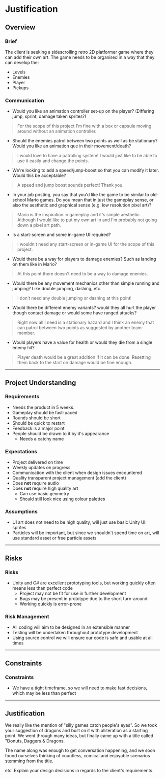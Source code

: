 # Justification
[//]: # (This section is an example of justifying your design and development decisions.)

## Overview

### Brief
[//]: # (What was the client's brief?)
The client is seeking a sidescrolling retro 2D platformer game where they can add their own art. The game needs to be organised in a way that they can develop the:
* Levels
* Enemies
* Player 
* Pickups

### Communication
* Would you like an animation controller set-up on the player? (Differing jump, sprint, damage taken sprites?)
> For the scope of this project I'm fine with a box or capsule moving around without an animation controller.

* Should the enemies patrol between two points as well as be stationary? Would you like an animation que in their movement/death?
> I would love to have a patrolling system! I would just like to be able to use it easily and change the points.

* We're looking to add a speed/jump-boost so that you can modify it later. Would this be acceptable?
> A speed and jump boost sounds perfect! Thank you.

* In your job posting, you say that you'd like the game to be similar to old-school Mario games. Do you mean that in just the gameplay sense, or also the aesthetic and graphical sense (e.g. low resolution pixel art)?
> Mario is the inspiration in gameplay and it's simple aesthetic. Although I would like to put my own art in and I'm probably not going down a pixel art path. 

* Is a start-screen and some in-game UI required?
> I wouldn't need any start-screen or in-game UI for the scope of this project.

* Would there be a way for players to damage enemies? Such as landing on them like in Mario?
> At this point there doesn't need to be a way to damage enemies. 

* Would there be any movement mechanics other than simple running and jumping? Like double jumping, dashing, etc.
> I don't need any double jumping or dashing at this point!

* Would there be different enemy variants? would they all hurt the player though contact damage or would some have ranged attacks?
> Right now all I need is a stationary hazard and I think an enemy that can patrol between two points as suggested by another team-member.

* Would players have a value for health or would they die from a single enemy hit?
> Player death would be a great addition if it can be done. Resetting them back to the start on damage would be fine enough.

---

## Project Understanding

### Requirements
[//]: # (What are the requirements of the finished project?)
* Needs the product in 5 weeks.
* Gameplay should be fast-paced
* Rounds should be short
* Should be quick to restart
* Feedback is a major point
* People should be drawn to it by it's appearance
    * Needs a catchy name

### Expectations
[//]: # (What are the client's expectations?)
* Project delivered on time
* Weekly updates on progress
* Communication with the client when design issues encountered
* Quality transparent project management (add the client)
* Does **not** require audio
* Does **not** require high quality art
    * Can use basic geometry
    * Should still look nice using colour palettes

### Assumptions
[//]: # (What are you assuming based on client responses)
* UI art does not need to be high quality, will just use basic Unity UI sprites
* Particles will be important, but since we shouldn't spend time on art, will use standard asset or free particle assets

---
## Risks

### Risks
[//]: # (What are the risks of this project)
* Unity and C# are excellent prototyping tools, but working quickly often means less than perfect code
    * Project may not be fit for use in further development
    * Bugs may be present in prototype due to the short turn-around
    * Working quickly is error-prone

### Risk Management
[//]: # (How are you managing the mentioned risks)
* All coding will aim to be designed in an extensible manner
* Testing will be undertaken throughout prototype development
* Using source control we will ensure our code is safe and usable at all times

---

## Constraints

### Constraints
[//]: # (What are the constraints of this project)
* We have a tight timeframe, so we will need to make fast decisions, which may be less than perfect

---

## Justification
We really like the mention of "silly games catch people's eyes". So we took your suggestion of dragons and built on it with alliteration as a starting point. We went through many ideas, but finally came up with a title called "Donuts, Daggers & Dragons.

The name along was enough to get conversation happening, and we soon found ourselves thinking of countless, comical and enjoyable scenarios stemming from the title.

etc. Explain your design decisions in regards to the client's requirements.

